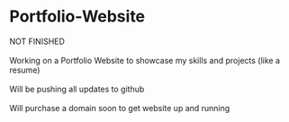 # Portfolio-Website
NOT FINISHED
<br>
<br>
Working on a Portfolio Website to showcase my skills and projects (like a resume)
<br>
<br>
Will be pushing all updates to github
<br>
<br>
Will purchase a domain soon to get website up and running

